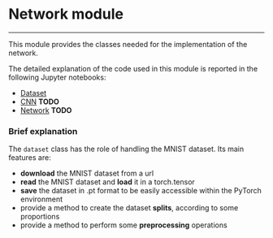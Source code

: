 # Network module
---


This module provides the classes needed for the implementation of the network.

The detailed explanation of the code used in this module is reported in the following Jupyter notebooks:

- [Dataset](https://github.com/filippoguerranti/handwritten_long_numbers_recognition/blob/dataset-handler-implementation/network/.dataset.ipynb)
- [CNN](...) **TODO**
- [Network](...) **TODO**


### Brief explanation

The `dataset` class has the role of handling the MNIST dataset. Its main features are:
- **download** the MNIST dataset from a url
- **read** the MNIST dataset and **load** it in a torch.tensor
- **save** the dataset in .pt format to be easily accessible within the PyTorch environment
- provide a method to create the dataset **splits**, according to some proportions
- provide a method to perform some **preprocessing** operations
